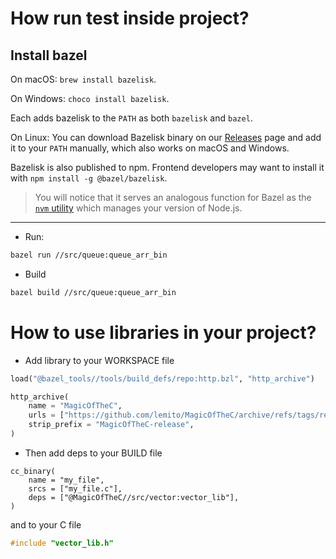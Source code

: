 # How run test inside project?

## Install bazel
On macOS: `brew install bazelisk`.

On Windows: `choco install bazelisk`.

Each adds bazelisk to the `PATH` as both `bazelisk` and `bazel`.

On Linux: You can download Bazelisk binary on our [Releases](https://github.com/bazelbuild/bazelisk/releases) page and add it to your `PATH` manually, which also works on macOS and Windows.

Bazelisk is also published to npm.
Frontend developers may want to install it with `npm install -g @bazel/bazelisk`.

> You will notice that it serves an analogous function for Bazel as the
> [`nvm` utility](https://github.com/nvm-sh/nvm) which manages your version of Node.js.
--------
* Run:
```bash
bazel run //src/queue:queue_arr_bin
```
* Build
```bash
bazel build //src/queue:queue_arr_bin
```

# How to use libraries in your project?

* Add library to your WORKSPACE file
```py
load("@bazel_tools//tools/build_defs/repo:http.bzl", "http_archive")

http_archive(
    name = "MagicOfTheC",
    urls = ["https://github.com/lemito/MagicOfTheC/archive/refs/tags/release.zip"],
    strip_prefix = "MagicOfTheC-release",
)
```

* Then add deps to your BUILD file
```
cc_binary(
    name = "my_file",
    srcs = ["my_file.c"],
    deps = ["@MagicOfTheC//src/vector:vector_lib"],
)
```
and to your C file
```c
#include "vector_lib.h"
```